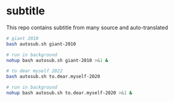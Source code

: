 # subtitle
This repo contains subtitle from many source and auto-translated
```bash
# giant 2010
bash autosub.sh giant-2010
```
```bash
# run in background 
nohup bash autosub.sh giant-2010 >&1 &
```

```bash
# to dear myself 2022
bash autosub.sh to.dear.myself-2020
```
```bash
# run in background 
nohup bash autosub.sh to.dear.myself-2020 >&1 &
```

